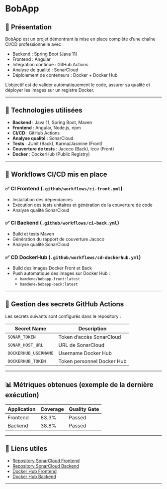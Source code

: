 # BobApp

## 📑 Présentation

BobApp est un projet démontrant la mise en place complète d’une chaîne CI/CD professionnelle avec :

- Backend : Spring Boot (Java 11)
- Frontend : Angular
- Intégration continue : GitHub Actions
- Analyse de qualité : SonarCloud
- Déploiement de conteneurs : Docker + Docker Hub

L’objectif est de valider automatiquement le code, assurer sa qualité et déployer les images sur un registre Docker.

---

## 🔧 Technologies utilisées

- **Backend** : Java 11, Spring Boot, Maven
- **Frontend** : Angular, Node.js, npm
- **CI/CD** : GitHub Actions
- **Analyse qualité** : SonarCloud
- **Tests** : JUnit (Back), Karma/Jasmine (Front)
- **Couverture de tests** : Jacoco (Back), lcov (Front)
- **Docker** : DockerHub (Public Registry)

---

## 🚀 Workflows CI/CD mis en place

### ✅ CI Frontend (`.github/workflows/ci-front.yml`)

- Installation des dépendances
- Exécution des tests unitaires et génération de la couverture de code
- Analyse qualité SonarCloud

### ✅ CI Backend (`.github/workflows/ci-back.yml`)

- Build et tests Maven
- Génération du rapport de couverture Jacoco
- Analyse qualité SonarCloud

### ✅ CD DockerHub (`.github/workflows/cd-dockerhub.yml`)

- Build des images Docker Front et Back
- Push automatique des images sur Docker Hub :
    - `hamdene/bobapp-front:latest`
    - `hamdene/bobapp-back:latest`

---

## 🔐 Gestion des secrets GitHub Actions

Les secrets suivants sont configurés dans le repository :

| Secret Name | Description |
|--------------|-------------|
| `SONAR_TOKEN` | Token d’accès SonarCloud |
| `SONAR_HOST_URL` | URL de SonarCloud |
| `DOCKERHUB_USERNAME` | Username Docker Hub |
| `DOCKERHUB_TOKEN` | Token personnel Docker Hub |

---

## 📊 Métriques obtenues (exemple de la dernière exécution)

| Application | Coverage | Quality Gate |
|--------------|----------|---------------|
| Frontend     | 83.3%    | Passed        |
| Backend      | 38.8%    | Passed        |


---

## 📎 Liens utiles

- [Repository SonarCloud Frontend](https://sonarcloud.io)
- [Repository SonarCloud Backend](https://sonarcloud.io)
- [Docker Hub Frontend](https://hub.docker.com/r/hamdene/bobapp-front)
- [Docker Hub Backend](https://hub.docker.com/r/hamdene/bobapp-back)

---
